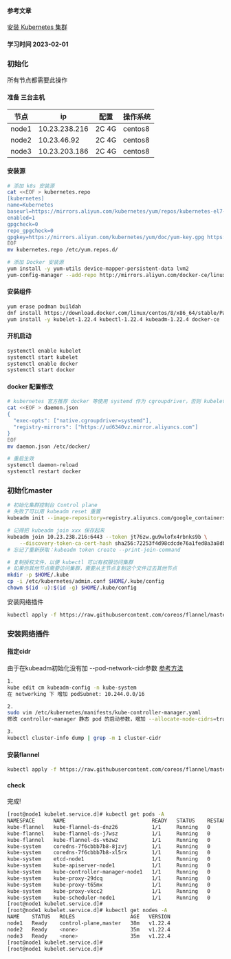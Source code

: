 #### 参考文章
[安装 Kubernetes 集群](https://k8s.easydoc.net/doc/28366845/6GiNOzyZ/nd7yOvdY)

#### 学习时间 2023-02-01

### 初始化

所有节点都需要此操作
#### 准备 三台主机
|   节点  | ip  | 配置 | 操作系统 |
|  ----  | ----  | --- | --- |
| node1  | 10.23.238.216 | 2C 4G | centos8 |
| node2  | 10.23.46.92 | 2C 4G | centos8 |
| node3  | 10.23.203.186 | 2C 4G | centos8 |


#### 安装源
```bash
# 添加 k8s 安装源
cat <<EOF > kubernetes.repo
[kubernetes]
name=Kubernetes
baseurl=https://mirrors.aliyun.com/kubernetes/yum/repos/kubernetes-el7-x86_64
enabled=1
gpgcheck=0
repo_gpgcheck=0
gpgkey=https://mirrors.aliyun.com/kubernetes/yum/doc/yum-key.gpg https://mirrors.aliyun.com/kubernetes/yum/doc/rpm-package-key.gpg
EOF
mv kubernetes.repo /etc/yum.repos.d/

# 添加 Docker 安装源
yum install -y yum-utils device-mapper-persistent-data lvm2
yum-config-manager --add-repo http://mirrors.aliyun.com/docker-ce/linux/centos/docker-ce.repo
```

#### 安装组件
```bash
yum erase podman buildah
dnf install https://download.docker.com/linux/centos/8/x86_64/stable/Packages/containerd.io-1.4.3-3.1.el8.x86_64.rpm
yum install -y kubelet-1.22.4 kubectl-1.22.4 kubeadm-1.22.4 docker-ce
```

#### 开机启动

```bash
systemctl enable kubelet
systemctl start kubelet
systemctl enable docker
systemctl start docker
```


#### docker 配置修改
```bash
# kubernetes 官方推荐 docker 等使用 systemd 作为 cgroupdriver，否则 kubelet 启动不了
cat <<EOF > daemon.json
{
  "exec-opts": ["native.cgroupdriver=systemd"],
  "registry-mirrors": ["https://ud6340vz.mirror.aliyuncs.com"]
}
EOF
mv daemon.json /etc/docker/

# 重启生效
systemctl daemon-reload
systemctl restart docker
```


### 初始化master

```bash
# 初始化集群控制台 Control plane
# 失败了可以用 kubeadm reset 重置
kubeadm init --image-repository=registry.aliyuncs.com/google_containers

# 记得把 kubeadm join xxx 保存起来
kubeadm join 10.23.238.216:6443 --token jt76zw.gu9wlofx4rbnks9b \
	--discovery-token-ca-cert-hash sha256:72253f4d98cdcde76a1fed8a3a8db4d41cc995dcc9c017834511d0df3bc9df66
# 忘记了重新获取：kubeadm token create --print-join-command

# 复制授权文件，以便 kubectl 可以有权限访问集群
# 如果你其他节点需要访问集群，需要从主节点复制这个文件过去其他节点
mkdir -p $HOME/.kube
cp -i /etc/kubernetes/admin.conf $HOME/.kube/config
chown $(id -u):$(id -g) $HOME/.kube/config
```

安装网络插件
```bash
kubectl apply -f https://raw.githubusercontent.com/coreos/flannel/master/Documentation/kube-flannel.yml
```

### 安装网络插件

#### 指定cidr
由于在kubeadm初始化没有加 --pod-network-cidr参数
[参考方法](https://juejin.cn/post/6867846255884632078)
```bash
1.
kube edit cm kubeadm-config -n kube-system
在 networking 下 增加 podSubnet: 10.244.0.0/16

2.
sudo vim /etc/kubernetes/manifests/kube-controller-manager.yaml 
修改 controller-manager 静态 pod 的启动参数，增加 --allocate-node-cidrs=true --cluster-cidr=10.244.0.0/16

3.
kubectl cluster-info dump | grep -m 1 cluster-cidr
```

#### 安装flannel
```bash
kubectl apply -f https://raw.githubusercontent.com/coreos/flannel/master/Documentation/kube-flannel.yml
```

#### check
完成!
```bash
[root@node1 kubelet.service.d]# kubectl get pods -A
NAMESPACE      NAME                            READY   STATUS    RESTARTS   AGE
kube-flannel   kube-flannel-ds-dnz26           1/1     Running   0          4m39s
kube-flannel   kube-flannel-ds-j7wsz           1/1     Running   0          4m39s
kube-flannel   kube-flannel-ds-v6zw2           1/1     Running   0          4m39s
kube-system    coredns-7f6cbbb7b8-8jzvj        1/1     Running   0          38m
kube-system    coredns-7f6cbbb7b8-xl5rx        1/1     Running   0          38m
kube-system    etcd-node1                      1/1     Running   0          38m
kube-system    kube-apiserver-node1            1/1     Running   0          38m
kube-system    kube-controller-manager-node1   1/1     Running   0          5m23s
kube-system    kube-proxy-29dcq                1/1     Running   0          35m
kube-system    kube-proxy-t65mx                1/1     Running   0          38m
kube-system    kube-proxy-vkcc2                1/1     Running   0          35m
kube-system    kube-scheduler-node1            1/1     Running   0          38m
[root@node1 kubelet.service.d]#
[root@node1 kubelet.service.d]# kubectl get nodes -A
NAME    STATUS   ROLES                  AGE   VERSION
node1   Ready    control-plane,master   38m   v1.22.4
node2   Ready    <none>                 35m   v1.22.4
node3   Ready    <none>                 35m   v1.22.4
[root@node1 kubelet.service.d]#
[root@node1 kubelet.service.d]#
```